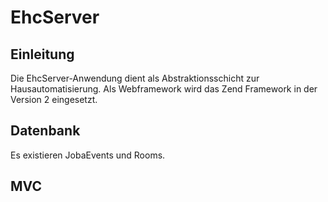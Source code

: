 EhcServer
=========

Einleitung
----------
Die EhcServer-Anwendung dient als Abstraktionsschicht zur Hausautomatisierung.
Als Webframework wird das Zend Framework in der Version 2 eingesetzt.

Datenbank
---------
Es existieren JobaEvents und Rooms. 


MVC
---

